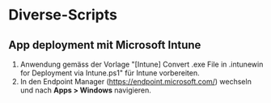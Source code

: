 # Diverse-Scripts
## App deployment mit Microsoft Intune
1. Anwendung gemäss der Vorlage "[Intune] Convert .exe File in .intunewin for Deployment via Intune.ps1" für Intune vorbereiten.
2. In den Endpoint Manager (https://endpoint.microsoft.com/) wechseln und nach <b>Apps > Windows</b> navigieren.